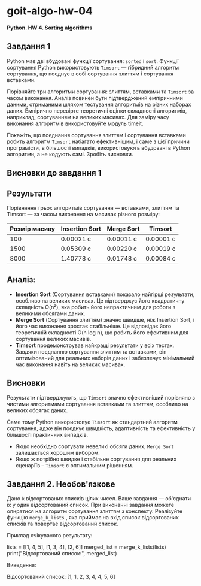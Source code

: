 # goit-algo-hw-04
**Python. HW 4. Sorting algorithms**

## Завдання 1

Python має дві вбудовані функції сортування: `sorted` і `sort`. Функції сортування Python використовують `Timsort` — гібридний алгоритм сортування, що поєднує в собі сортування злиттям і сортування вставками.

Порівняйте три алгоритми сортування: злиттям, вставками та `Timsort` за часом виконання. Аналіз повинен бути підтверджений емпіричними даними, отриманими шляхом тестування алгоритмів на різних наборах даних. Емпірично перевірте теоретичні оцінки складності алгоритмів, наприклад, сортуванням на великих масивах. Для заміру часу виконання алгоритмів використовуйте модуль timeit.

Покажіть, що поєднання сортування злиттям і сортування вставками робить алгоритм `Timsort` набагато ефективнішим, і саме з цієї причини програмісти, в більшості випадків, використовують вбудовані в Python алгоритми, а не кодують самі. Зробіть висновки.

## Висновки до завдання 1

## Результати

Порівняння трьох алгоритмів сортування — вставками, злиттям та Timsort — за часом виконання на масивах різного розміру:

| Розмір масиву | Insertion Sort | Merge Sort | Timsort   |
| ------------- | -------------- | ---------- | --------- |
| 100           | 0.00021 с      | 0.00011 с  | 0.00001 с |
| 1500          | 0.05309 с      | 0.00220 с  | 0.00019 с |
| 8000          | 1.40778 с      | 0.01748 с  | 0.00084 с |


## Аналіз:
- **Insertion Sort** (Сортування вставками) показало найгірші результати, особливо на великих масивах. Це підтверджує його квадратичну складність O(n²), яка робить його непрактичним для роботи з великими обсягами даних.
- **Merge Sort** (Сортування злиттям) значно швидше, ніж Insertion Sort, і його час виконання зростає стабільніше. Це відповідає його теоретичній складності O(n log n), що робить його ефективним для сортування великих масивів.
- **Timsort** продемонстрував найкращі результати у всіх тестах. Завдяки поєднанню сортування злиттям та вставками, він оптимізований для реальних наборів даних і забезпечує мінімальний час виконання навіть на великих масивах.

## Висновки

Результати підтверджують, що `Timsort` значно ефективніший порівняно з чистими алгоритмами сортування вставками та злиттям, особливо на великих обсягах даних.

Саме тому Python використовує `Timsort` як стандартний алгоритм сортування, адже він поєднує швидкість, адаптивність та ефективність у більшості практичних випадків.

- Якщо необхідно сортувати невеликі обсяги даних, `Merge Sort` залишається хорошим вибором.
- Якщо ж потрібно швидке і стабільне сортування для реальних сценаріїв – `Timsort` є оптимальним рішенням.

## Завдання 2. Необов'язкове

Дано `k` відсортованих списків цілих чисел. Ваше завдання — об'єднати їх у один відсортований список. При виконанні завдання можете опиратися на алгоритм сортування злиттям з конспекту. Реалізуйте функцію `merge_k_lists` , яка приймає на вхід список відсортованих списків та повертає відсортований список.

Приклад очікуваного результату:

lists = [[1, 4, 5], [1, 3, 4], [2, 6]]
merged_list = merge_k_lists(lists)
print("Відсортований список:", merged_list)

Виведення:

Відсортований список: [1, 1, 2, 3, 4, 4, 5, 6]

